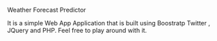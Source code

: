 


Weather Forecast Predictor 

It is a simple Web App Application that is built using Boostratp Twitter , JQuery and PHP.
Feel free to play around with it. 




